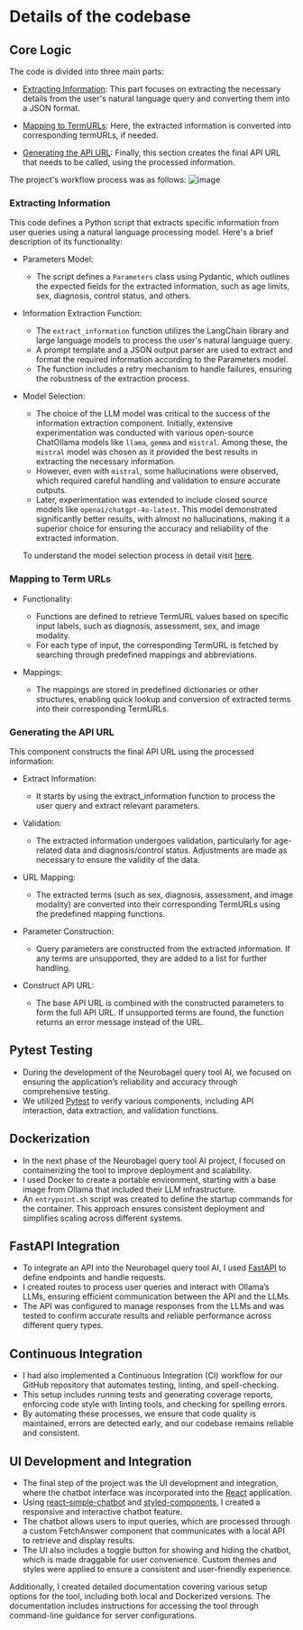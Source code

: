 # Details of the codebase

## Core Logic 

The code is divided into three main parts:

  - [Extracting Information](#extracting-information): This part focuses on extracting the necessary details from the user's natural language query and converting them into a JSON format.

  - [Mapping to TermURLs](#mapping-to-term-urls): Here, the extracted information is converted into corresponding termURLs, if needed.

  - [Generating the API URL](#generating-the-api-url): Finally, this section creates the final API URL that needs to be called, using the processed information.

The project's workflow process was as follows:
![image](https://github.com/user-attachments/assets/a3ab306d-b09b-448d-9749-0b0a024dde97)


### Extracting Information 

This code defines a Python script that extracts specific information from user queries using a natural language processing model. Here's a brief description of its functionality:

- Parameters Model: 

    - The script defines a `Parameters` class using Pydantic, which outlines the expected fields for the extracted information, such as age limits, sex, diagnosis, control status, and others.

- Information Extraction Function:

    - The `extract_information` function utilizes the LangChain library and large language models to process the user's natural language query.
    - A prompt template and a JSON output parser are used to extract and format the required information according to the Parameters model.
    - The function includes a retry mechanism to handle failures, ensuring the robustness of the extraction process.

- Model Selection:

     - The choice of the LLM model was critical to the success of the information extraction component. Initially, extensive experimentation was conducted with various open-source ChatOllama models like `llama`, `gemma` and `mistral`. Among these, the `mistral` model was chosen as it provided the best results in extracting the necessary information.
     - However, even with `mistral`, some hallucinations were observed, which required careful handling and validation to ensure accurate outputs.
     - Later, experimentation was extended to include closed source models like `openai/chatgpt-4o-latest`. This model demonstrated significantly better results, with almost no hallucinations, making it a superior choice for ensuring the accuracy and reliability of the extracted information.

     To understand the model selection process in detail visit [here](https://raya679.github.io/gsoc/models/).




### Mapping to Term URLs

- Functionality:

    - Functions are defined to retrieve TermURL values based on specific input labels, such as diagnosis, assessment, sex, and image modality.
    - For each type of input, the corresponding TermURL is fetched by searching through predefined mappings and abbreviations.

- Mappings:

    - The mappings are stored in predefined dictionaries or other structures, enabling quick lookup and conversion of extracted terms into their corresponding TermURLs.


### Generating the API URL
This component constructs the final API URL using the processed information:

- Extract Information:

     - It starts by using the extract_information function to process the user query and extract relevant parameters.

- Validation:

    - The extracted information undergoes validation, particularly for age-related data and diagnosis/control status. Adjustments are made as necessary to ensure the validity of the data.

- URL Mapping:

    - The extracted terms (such as sex, diagnosis, assessment, and image modality) are converted into their corresponding TermURLs using the predefined mapping functions.

- Parameter Construction:

    - Query parameters are constructed from the extracted information. If any terms are unsupported, they are added to a list for further handling.

- Construct API URL:

    - The base API URL is combined with the constructed parameters to form the full API URL. If unsupported terms are found, the function returns an error message instead of the URL.

## Pytest Testing
- During the development of the Neurobagel query tool AI, we focused on ensuring the application’s reliability and accuracy through comprehensive testing.
- We utilized [Pytest](https://docs.pytest.org/en/stable/) to verify various components, including API interaction, data extraction, and validation functions.

## Dockerization
- In the next phase of the Neurobagel query tool AI project, I focused on containerizing the tool to improve deployment and scalability. 
- I used Docker to create a portable environment, starting with a base image from Ollama that included their LLM infrastructure. 
- An `entrypoint.sh` script was created to define the startup commands for the container. This approach ensures consistent deployment and simplifies scaling across different systems.

## FastAPI Integration
- To integrate an API into the Neurobagel query tool AI, I used [FastAPI](https://fastapi.tiangolo.com/) to define endpoints and handle requests.
- I created routes to process user queries and interact with Ollama’s LLMs, ensuring efficient communication between the API and the LLMs. 
- The API was configured to manage responses from the LLMs and was tested to confirm accurate results and reliable performance across different query types.

## Continuous Integration 
- I had also implemented a Continuous Integration (CI) workflow for our GitHub repository that automates testing, linting, and spell-checking. 
- This setup includes running tests and generating coverage reports, enforcing code style with linting tools, and checking for spelling errors. 
- By automating these processes, we ensure that code quality is maintained, errors are detected early, and our codebase remains reliable and consistent.

## UI Development and Integration
- The final step of the project was the UI development and integration, where the chatbot interface was incorporated into the [React](https://react.dev/) application. 
- Using [react-simple-chatbot](https://www.npmjs.com/package/react-simple-chatbot) and [styled-components](https://www.npmjs.com/package/styled-components), I created a responsive and interactive chatbot feature. 
- The chatbot allows users to input queries, which are processed through a custom FetchAnswer component that communicates with a local API to retrieve and display results. 
- The UI also includes a toggle button for showing and hiding the chatbot, which is made draggable for user convenience. Custom themes and styles were applied to ensure a consistent and user-friendly experience.


Additionally, I created detailed documentation covering various setup options for the tool, including both local and Dockerized versions. The documentation includes instructions for accessing the tool through  command-line guidance for server configurations.






